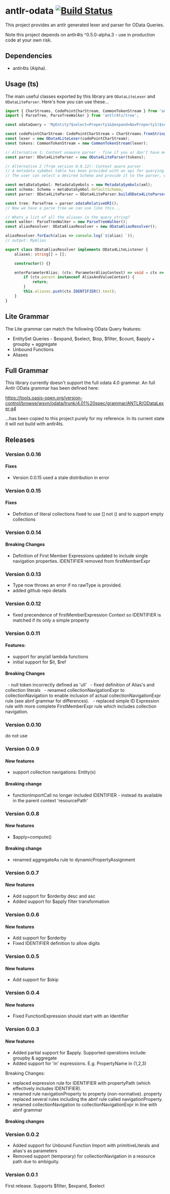 # antlr-odata [![Build Status](https://travis-ci.com/cam-m/antlr-odata.svg?branch=master)](https://travis-ci.com/cam-m/antlr-odata)
This project provides an antlr generated lexer and parser for OData Queries.

Note this project depends on antlr4ts ^0.5.0-alpha.3 - use in production code at your own risk.

## Dependencies
 - antlr4ts (Alpha).

## Usage (ts)
The main useful classes exported by this library are `ODataLiteLexer` and `ODataLiteParser`. Here's how you can use these...

``` typescript
import { CharStreams, CodePointCharStream, CommonTokenStream } from 'antlr4ts';
import { ParseTree, ParseTreeWalker } from 'antlr4ts/tree';

const odataQuery = 'MyEntity?$select=Property1&$expand=NavProperty1($select=Property2;$expand=NavProperty2)$filter=Property1 eq @MyAlias&@MyAlias=1';

const codePointCharStream: CodePointCharStream = CharStreams.fromString(odataQuery);
const lexer = new OData4LiteLexer(codePointCharStream);
const tokens: CommonTokenStream = new CommonTokenStream(lexer);

// Alternative 1: Context unaware parser - fine if you a) don't have metadata, or do not support unbound functions.
const parser: OData4LiteParser = new OData4LiteParser(tokens);

// Alternative 2 (from version 0.0.12): Context aware parser
// A metadata sybmbol table has been provided with an api for querying EntitySet, EntityType and UnboundFunction symbols.
// The user can select a desired Schema and provide it to the parser, which can then distinguish between urls /EntitySet(1) and /UnBoundFunction(1) by querying the symbol table.

const metaDataSymbol: MetadataSymbols = new MetadataSymbols(xml);
const schema: Schema = metaDataSymbol.defaultSchema;
const parser: OData4LiteParser = OData4LiteParser.buildOData4LiteParser(tokens, schema);

const tree: ParseTree = parser.odataRelativeURI();
// Now we have a parse tree we can use like this...

// Whats a list of all the aliases in the query string?
const walker: ParseTreeWalker = new ParseTreeWalker();
const aliasResolver: ODataAliasResolver = new ODataAliasResolver();

aliasResolver.forEach(alias => console.log(`${alias} `)); 
// output: MyAlias

export class ODataAliasResolver implements OData4LiteListener {
    aliases: string[] = [];

    constructor() {}

    enterParameterAlias: (ctx: ParameterAliasContext) => void = ctx => {
        if (ctx.parent instanceof AliasAndValueContext) {
            return;
        }
        this.aliases.push(ctx.IDENTIFIER().text);
    }
}    
```

## Lite Grammar
The Lite grammar can match the following OData Query features:
 - EntitySet Queries - $expand, $select, $top, $filter, $count, $apply + groupby + aggregate
 - Unbound Functions
 - Aliases
 

## Full Grammar
This library currently doesn't support the full odata 4.0 grammar. An full Antlr OData grammar has been defined here:

https://tools.oasis-open.org/version-control/browse/wsvn/odata/trunk/4.01%20spec/grammar/ANTLR/ODataLexer.g4

...has been copied to this project purely for my reference. In its current state it will not build with antlr4ts.

## Releases
### Version 0.0.16
#### Fixes
- Version 0.0.15 used a stale distribution in error  

### Version 0.0.15
#### Fixes
- Definition of literal collections fixed to use [] not () and to support empty collections

### Version 0.0.14
#### Breaking Changes
- Definition of First Member Expressions updated to include 
  single navigation properties. IDENTIFIER removed from firstMemberExpr 

### Version 0.0.13
- Type now throws an error if no rawType is provided.
- added github repo details

### Version 0.0.12
- fixed precendence of firstMemberExpression Context so IDENTIFIER is matched if its only a simple property

### Version 0.0.11
#### Features:
- support for any/all lambda functions
- initial support for $it, $ref

#### Breaking Changes
  - null token incorrectly defined as 'ull'
  - fixed definition of Alias's and collection literals
  - renamed collectionNavigationExpr to collectionNavigation to enable inclusion of actual collectionNavigationExpr rule (see abnf grammar for differences).
  - replaced simple ID Expression rule with more complete FirstMemberExpr rule which includes collection navigation.

### Version 0.0.10
do not use

### Version 0.0.9
#### New features
 - support collection navigations: Entity(x)

#### Breaking change
 - functionImportCall no longer included IDENTIFIER - instead its available in the parent context 'resourcePath' 
 
### Version 0.0.8
#### New features
- $apply=compute()
#### Breaking change
- renamed aggregateAs rule to dynamicPropertyAssignment

### Version 0.0.7
#### New features
- Add support for $orderby desc and asc
- Added support for $apply filter transformation

### Version 0.0.6
#### New features
- Add support for $orderby
- Fixed IDENTIFIER definition to allow digits

### Version 0.0.5
#### New features
- Add support for $skip

### Version 0.0.4
#### New features
- Fixed FunctionExpression should start with an Identifier 
 
### Version 0.0.3
#### New features
- Added partial support for $apply. Supported operations include: groupby & aggregate
- Added support for 'in' expressions. E.g. PropertyName in (1,2,3)

Breaking Changes:
- replaced expression rule for IDENTIFIER with propertyPath (which effectively includes IDENTIFIER).
- renamed rule navigationProperty to property (non-normative). property replaced several rules including the abnf rule called navigationProperty.
- renamed collectionNavigation to collectionNavigationExpr in line with abnf grammar
  
#### Breaking changes  
  
### Version 0.0.2
- Added support for Unbound Function Import with primitiveLiterals and alias's as parameters
- Removed support (temporary) for collectionNavigation in a resource path due to ambiguity.

### Version 0.0.1
First release.
Supports $filter, $expand, $select 
  
